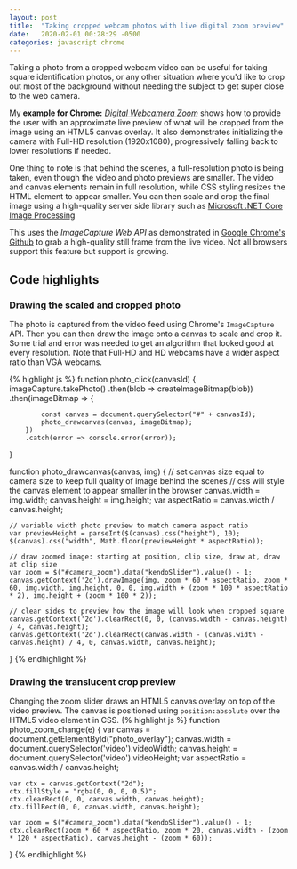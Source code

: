 ```yaml
---
layout: post
title:  "Taking cropped webcam photos with live digital zoom preview"
date:   2020-02-01 00:28:29 -0500
categories: javascript chrome
---
```


Taking a photo from a cropped webcam video can be useful for taking square identification photos, or any other situation where you'd like to crop out most of the background without needing the subject to get super close to the web camera.

My **example for Chrome:** _[Digital Webcamera Zoom](/examples/digital_webcam_zoom.html)_ shows how to provide the user with an approximate live preview of what will be cropped from the image using an HTML5 canvas overlay. It also demonstrates initializing the camera with Full-HD resolution (1920x1080), progressively falling back to lower resolutions if needed.

One thing to note is that behind the scenes, a full-resolution photo is being taken, even though the video and photo previews are smaller.  The video and canvas elements remain in full resolution, while CSS styling resizes the HTML element to appear smaller. You can then scale and crop the final image using a high-quality server side library such as [Microsoft .NET Core Image Processing](https://devblogs.microsoft.com/dotnet/net-core-image-processing/)

This uses the _ImageCapture Web API_ as demonstrated in [Google Chrome's Github](https://googlechrome.github.io/samples/image-capture/grab-frame-take-photo.html) to grab a high-quality still frame from the live video. Not all browsers support this feature but support is growing.

## Code highlights
### Drawing the scaled and cropped photo
The photo is captured from the video feed using Chrome's `ImageCapture` API. Then you can then draw the image onto a canvas to scale and crop it. Some trial and error was needed to get an algorithm that looked good at every resolution. Note that Full-HD and HD webcams have a wider aspect ratio than VGA webcams.

{% highlight js %}
function photo_click(canvasId) {
    imageCapture.takePhoto()
        .then(blob => createImageBitmap(blob))
        .then(imageBitmap => {

            const canvas = document.querySelector("#" + canvasId);
            photo_drawcanvas(canvas, imageBitmap);
        })
        .catch(error => console.error(error));
}

function photo_drawcanvas(canvas, img) {
    // set canvas size equal to camera size to keep full quality of image behind the scenes
    // css will style the canvas element to appear smaller in the browser
    canvas.width = img.width;
    canvas.height = img.height;
    var aspectRatio = canvas.width / canvas.height;

    // variable width photo preview to match camera aspect ratio
    var previewHeight = parseInt($(canvas).css("height"), 10);
    $(canvas).css("width", Math.floor(previewHeight * aspectRatio));

    // draw zoomed image: starting at position, clip size, draw at, draw at clip size
    var zoom = $("#camera_zoom").data("kendoSlider").value() - 1;
    canvas.getContext('2d').drawImage(img, zoom * 60 * aspectRatio, zoom * 60, img.width, img.height, 0, 0, img.width + (zoom * 100 * aspectRatio * 2), img.height + (zoom * 100 * 2));

    // clear sides to preview how the image will look when cropped square
    canvas.getContext('2d').clearRect(0, 0, (canvas.width - canvas.height) / 4, canvas.height);
    canvas.getContext('2d').clearRect(canvas.width - (canvas.width - canvas.height) / 4, 0, canvas.width, canvas.height);
}
{% endhighlight %}

### Drawing the translucent crop preview
Changing the zoom slider draws an HTML5 canvas overlay on top of the video preview. The canvas is positioned using `position:absolute` over the HTML5 video element in CSS.
{% highlight js %}
function photo_zoom_change(e) {
    var canvas = document.getElementById("photo_overlay");
    canvas.width = document.querySelector('video').videoWidth;
    canvas.height = document.querySelector('video').videoHeight;
    var aspectRatio = canvas.width / canvas.height;

    var ctx = canvas.getContext("2d");
    ctx.fillStyle = "rgba(0, 0, 0, 0.5)";
    ctx.clearRect(0, 0, canvas.width, canvas.height);
    ctx.fillRect(0, 0, canvas.width, canvas.height);

    var zoom = $("#camera_zoom").data("kendoSlider").value() - 1;
    ctx.clearRect(zoom * 60 * aspectRatio, zoom * 20, canvas.width - (zoom * 120 * aspectRatio), canvas.height - (zoom * 60));
}
{% endhighlight %}